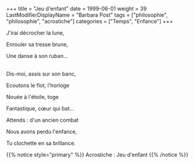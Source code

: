 +++
title = "Jeu d'enfant"
date = 1999-06-01
weight = 39
LastModifierDisplayName = "Barbara Post"
tags = ["philosophie", "philosophie", "acrostiche"]
categories = ["Temps", "Enfance"]
+++

J'irai décrocher la lune,

Enrouler sa tresse brune,

Une danse à son ruban...

 \
Dis-moi, assis sur son banc,

Ecoutons le flot, l'horloge

Nouée à l'étoile, toge

Fantastique, cœur qui bat...

Attends : d'un ancien combat

Nous avons perdu l'enfance,

Tu clochette en sa brillance.

{{% notice style="primary" %}}
Acrostiche : Jeu d'enfant
{{% /notice %}}
